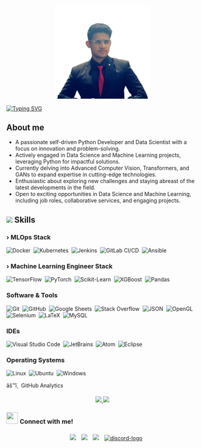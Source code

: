 <p align="center">
  <img src="image.png" alt="Profile Image" width="250"/>
</p>

[![Typing SVG](https://readme-typing-svg.herokuapp.com?font=Architects+Daughter&color=7AF79A&size=30&lines=Hey!+It's+UmairTufail!;I'm+a+Machine+Learning+Lead...;I'm+also+a+Data+Science+Expert;And+I'm+a+proud+Pakistani+🇵🇰)](https://git.io/typing-svg)

<p align="center">
</p>

## **About me**
- A passionate self-driven Python Developer and Data Scientist with a focus on innovation and problem-solving.
- Actively engaged in Data Science and Machine Learning projects, leveraging Python for impactful solutions.
- Currently delving into Advanced Computer Vision, Transformers, and GANs to expand expertise in cutting-edge technologies.
- Enthusiastic about exploring new challenges and staying abreast of the latest developments in the field.
- Open to exciting opportunities in Data Science and Machine Learning, including job roles, collaborative services, and engaging projects.

## <img src="https://media2.giphy.com/media/QssGEmpkyEOhBCb7e1/giphy.gif?cid=ecf05e47a0n3gi1bfqntqmob8g9aid1oyj2wr3ds3mg700bl&rid=giphy.gif" width ="35"><b> Skills</b>

### › MLOps Stack
![Docker](https://img.shields.io/badge/Docker-%230db7ed.svg?style=plastic&logo=docker&logoColor=white)&nbsp;
![Kubernetes](https://img.shields.io/badge/Kubernetes-%23326ce5.svg?style=plastic&logo=kubernetes&logoColor=white)&nbsp;
![Jenkins](https://img.shields.io/badge/Jenkins-%232C5263.svg?style=plastic&logo=jenkins&logoColor=white)&nbsp;
![GitLab CI/CD](https://img.shields.io/badge/GitLab_CI/CD-%23181717.svg?style=plastic&logo=gitlab&logoColor=white)&nbsp;
![Ansible](https://img.shields.io/badge/Ansible-%231A1918.svg?style=plastic&logo=ansible&logoColor=white)&nbsp;

### › Machine Learning Engineer Stack
![TensorFlow](https://img.shields.io/badge/TensorFlow-%23FCC624.svg?style=plastic&logo=tensorflow&logoColor=black)&nbsp;
![PyTorch](https://img.shields.io/badge/PyTorch-%23EE4C2C.svg?style=plastic&logo=pytorch&logoColor=white)&nbsp;
![Scikit-Learn](https://img.shields.io/badge/Scikit_Learn-%23117ACC.svg?style=plastic&logo=scikit-learn&logoColor=white)&nbsp;
![XGBoost](https://img.shields.io/badge/XGBoost-%23F88F01.svg?style=plastic&logo=xgboost&logoColor=white)&nbsp;
![Pandas](https://img.shields.io/badge/Pandas-%23150458.svg?style=plastic&logo=pandas&logoColor=white)&nbsp;

### Software & Tools
![Git](https://img.shields.io/badge/Git%20-%23F05033.svg?style=plastic&logo=git&logoColor=white)&nbsp;
![GitHub](https://img.shields.io/badge/github-%23181717.svg?style=plastic&logo=github&logoColor=white)&nbsp;
![Google Sheets](https://img.shields.io/badge/Google%20Sheets%20-%2334A853.svg?style=plastic&logo=google%20sheets&logoColor=white)&nbsp;
![Stack Overflow](https://img.shields.io/badge/-Stack%20Overflow-FE7A16?style=plastic&logo=stack-overflow&logoColor=white)&nbsp;
![JSON](https://img.shields.io/badge/json-%23000000.svg?style=plastic&logo=json&logoColor=white)&nbsp;
![OpenGL](https://img.shields.io/badge/opengl-%235586A4.svg?style=plastic&logo=opengl&logoColor=white)&nbsp;
![Selenium](https://img.shields.io/badge/selenium-%2343B02A.svg?&style=plastic&logo=selenium&logoColor=white)&nbsp;
![LaTeX](https://img.shields.io/badge/latex-%23008080.svg?&style=plastic&logo=latex&logoColor=white)&nbsp;
![MySQL](https://img.shields.io/badge/mysql-%234479A1.svg?&style=plastic&logo=mysql&logoColor=white)&nbsp;

### IDEs
![Visual Studio Code](https://img.shields.io/badge/Visual%20Studio%20Code-0078d7.svg?style=plastic&logo=visual-studio-code&logoColor=white)&nbsp;
![JetBrains](https://img.shields.io/badge/jetbrains-%23000000.svg?style=plastic&logo=jetbrains&logoColor=white)&nbsp;
![Atom](https://img.shields.io/badge/atom-%2366595C.svg?&style=plastic&logo=atom&logoColor=white)&nbsp;
![Eclipse](https://img.shields.io/badge/eclipse%20ide-%232C2255.svg?&style=plastic&logo=eclipse%20ide&logoColor=white)&nbsp;

### Operating Systems
![Linux](https://img.shields.io/badge/Linux-FCC624?style=plastic&logo=linux&logoColor=black)&nbsp;
![Ubuntu](https://img.shields.io/badge/Ubuntu-E95420?style=plastic&logo=ubuntu&logoColor=white)&nbsp;
![Windows](https://img.shields.io/badge/Windows-0078D6?style=plastic&logo=windows&logoColor=white)&nbsp;

</p>

âš™ï¸ &nbsp;GitHub Analytics
<p align="center">
  <a href="https://github.com/engrahsaninam">
    <img height="180em" src="https://github-readme-stats-eight-theta.vercel.app/api?username=engrahsaninam&show_icons=true&theme=algolia&include_all_commits=true&count_private=true"/>
    <img height="180em" src="https://github-readme-stats-eight-theta.vercel.app/api/top-langs/?username=engrahsaninam&layout=compact&langs_count=8&theme=algolia"/>
  </a>
</p>

<h3 align=""><img src="https://media.giphy.com/media/iY8CRBdQXODJSCERIr/giphy.gif" width="30" height="30" style="margin-right: 5px;">Connect with me! </h3>
<p align="center">
  <div align="center" class="icons-social" style="margin-left: 10px;">
    <a style="margin-left: 10px;" target="_blank" href="https://www.linkedin.com/in/umairtufail/">
      <img src="https://img.icons8.com/doodle/40/000000/linkedin--v2.png"></a>
    <a style="margin-left: 10px;" target="_blank" href="https://github.com/umairtufail">
      <img src="https://img.icons8.com/doodle/40/000000/github--v1.png"></a>
    <a style="margin-left: 10px;" target="_blank" href="https://stackoverflow.com/users/14597285/umairtufail">
      <img src="https://img.icons8.com/external-tal-revivo-color-tal-revivo/40/000000/external-stack-overflow-is-a-question-and-answer-site-for-professional-logo-color-tal-revivo.png"></a>
    <a style="margin-left: 10px;" target="_blank" href="umairtufail#5255">
      <img width="45" height="45" src="https://img.icons8.com/dusk/64/discord-logo.png" alt="discord-logo"/></a>
  </div>
</p>
